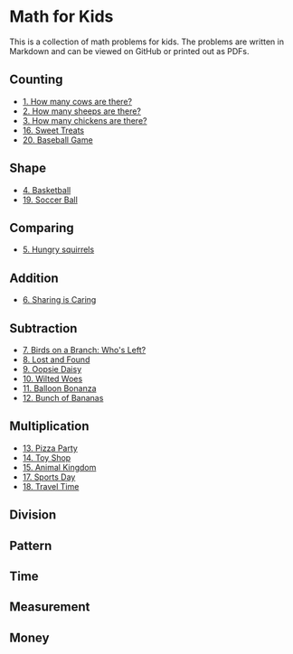 # Math for Kids

This is a collection of math problems for kids. The problems are written in Markdown and can be viewed on GitHub or printed out as PDFs.

<!-- BEGIN MATH PROBLEMS -->


## Counting

* [1. How many cows are there?](problems/1)
* [2. How many sheeps are there?](problems/2)
* [3. How many chickens are there?](problems/3)
* [16. Sweet Treats](problems/16)
* [20. Baseball Game](problems/20)

## Shape

* [4. Basketball](problems/4)
* [19. Soccer Ball](problems/19)

## Comparing

* [5. Hungry squirrels](problems/5)

## Addition

* [6. Sharing is Caring](problems/6)

## Subtraction

* [7. Birds on a Branch: Who's Left?](problems/7)
* [8. Lost and Found](problems/8)
* [9. Oopsie Daisy](problems/9)
* [10. Wilted Woes](problems/10)
* [11. Balloon Bonanza](problems/11)
* [12. Bunch of Bananas](problems/12)

## Multiplication

* [13. Pizza Party](problems/13)
* [14. Toy Shop](problems/14)
* [15. Animal Kingdom](problems/15)
* [17. Sports Day](problems/17)
* [18. Travel Time](problems/18)

## Division


## Pattern


## Time


## Measurement


## Money


<!-- END MATH PROBLEMS -->